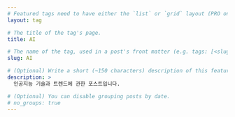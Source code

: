 ```yaml
---
# Featured tags need to have either the `list` or `grid` layout (PRO only).
layout: tag

# The title of the tag's page.
title: AI

# The name of the tag, used in a post's front matter (e.g. tags: [<slug>]).
slug: AI

# (Optional) Write a short (~150 characters) description of this featured tag.
description: >
  인공지능 기술과 트렌드에 관한 포스트입니다.

# (Optional) You can disable grouping posts by date.
# no_groups: true
---
```

